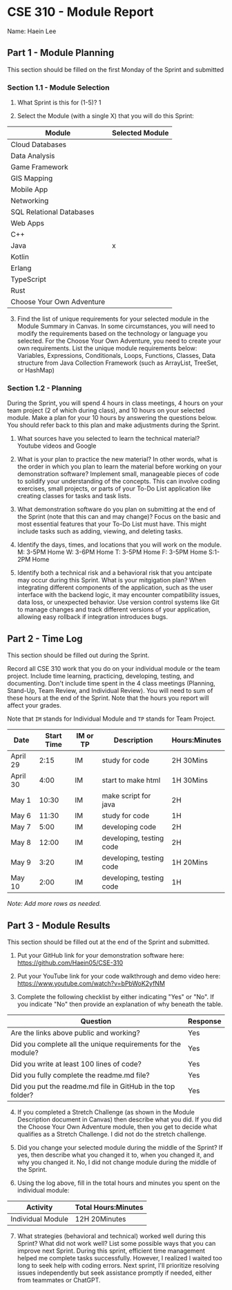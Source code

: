 # CSE 310 - Module Report

Name: Haein Lee

## Part 1 - Module Planning

This section should be filled on the first Monday of the Sprint and submitted

### Section 1.1 - Module Selection

1. What Sprint is this for (1-5)? 1

2. Select the Module (with a single X) that you will do this Sprint:

| Module                    | Selected Module |
| ------------------------- | --------------- |
| Cloud Databases           |                 |
| Data Analysis             |                 |
| Game Framework            |                 |
| GIS Mapping               |                 |
| Mobile App                |                 |
| Networking                |                 |
| SQL Relational Databases  |                 |
| Web Apps                  |                 |
| C++                       |                 |
| Java                      | x               |
| Kotlin                    |                 |
| Erlang                    |                 |
| TypeScript                |                 |
| Rust                      |                 |
| Choose Your Own Adventure |                 |

3. Find the list of unique requirements for your selected module in the Module Summary in Canvas. In some circumstances, you will need to modify the requirements based on the technology or language you selected. For the Choose Your Own Adventure, you need to create your own requirements. List the unique module requirements below: Variables, Expressions, Conditionals, Loops, Functions, Classes, Data structure from Java Collection Framework (such as ArrayList, TreeSet, or HashMap)

### Section 1.2 - Planning

During the Sprint, you will spend 4 hours in class meetings, 4 hours on your team project (2 of which during class), and 10 hours on your selected module. Make a plan for your 10 hours by answering the questions below. You should refer back to this plan and make adjustments during the Sprint.

1. What sources have you selected to learn the technical material? Youtube videos and Google

2. What is your plan to practice the new material? In other words, what is the order in which you plan to learn the material before working on your demonstration software? Implement small, manageable pieces of code to solidify your understanding of the concepts. This can involve coding exercises, small projects, or parts of your To-Do List application like creating classes for tasks and task lists.

3. What demonstration software do you plan on submitting at the end of the Sprint (note that this can and may change)? Focus on the basic and most essential features that your To-Do List must have. This might include tasks such as adding, viewing, and deleting tasks.

4. Identify the days, times, and locations that you will work on the module.
   M: 3-5PM Home W: 3-6PM Home T: 3-5PM Home F: 3-5PM Home S:1-2PM Home

5. Identify both a technical risk and a behavioral risk that you antcipate may occur during this Sprint. What is your mitgigation plan? When integrating different components of the application, such as the user interface with the backend logic, it may encounter compatibility issues, data loss, or unexpected behavior. Use version control systems like Git to manage changes and track different versions of your application, allowing easy rollback if integration introduces bugs.

## Part 2 - Time Log

This section should be filled out during the Sprint.

Record all CSE 310 work that you do on your individual module or the team project. Include time learning, practicing, developing, testing, and documenting. Don't include time spent in the 4 class meetings (Planning, Stand-Up, Team Review, and Individual Review). You will need to sum of these hours at the end of the Sprint. Note that the hours you report will affect your grades.

Note that `IM` stands for Individual Module and `TP` stands for Team Project.

| Date     | Start Time | IM or TP | Description          | Hours:Minutes |
| -------- | ---------- | -------- | -------------------- | ------------- |
| April 29 | 2:15       | IM       | study for code       | 2H 30Mins     |
| April 30 | 4:00       | IM       | start to make html   | 1H 30Mins     |
| May 1    | 10:30      | IM       | make script for java | 2H            |
| May 6    | 11:30      | IM       | study for code       | 1H            |
| May 7    | 5:00       | IM       | developing code      | 2H            |
| May 8    | 12:00      | IM       | developing, testing code|    2H      |
| May 9    | 3:20       | IM       | developing, testing code|   1H 20Mins|
| May 10    | 2:00      | IM       | developing, testing code|    1H      |

_Note: Add more rows as needed._

## Part 3 - Module Results

This section should be filled out at the end of the Sprint and submitted.

1. Put your GitHub link for your demonstration software here: https://github.com/Haein05/CSE-310

2. Put your YouTube link for your code walkthrough and demo video here: https://www.youtube.com/watch?v=bPbWoK2yfNM

3. Complete the following checklist by either indicating "Yes" or "No". If you indicate "No" then provide an explanation of why beneath the table.

| Question                                                     | Response |
| ------------------------------------------------------------ | -------- |
| Are the links above public and working?                      |   Yes       |
| Did you complete all the unique requirements for the module? |   Yes       |
| Did you write at least 100 lines of code?                    |   Yes       |
| Did you fully complete the readme.md file?                   |   Yes       |
| Did you put the readme.md file in GitHub in the top folder?  |   Yes       |

4. If you completed a Stretch Challenge (as shown in the Module Description document in Canvas) then describe what you did. If you did the Choose Your Own Adventure module, then you get to decide what qualifies as a Stretch Challenge. I did not do the stretch challenge.

5. Did you change your selected module during the middle of the Sprint? If yes, then describe what you changed it to, when you changed it, and why you changed it. No, I did  not change module during the middle of the Sprint.

6. Using the log above, fill in the total hours and minutes you spent on the individual module:

| Activity          | Total Hours:Minutes |
| ----------------- | ------------------- |
| Individual Module |  12H 20Minutes      |

7. What strategies (behavioral and technical) worked well during this Sprint? What did not work well? List some possible ways that you can improve next Sprint. 
During this sprint, efficient time management helped me complete tasks successfully. However, I realized I waited too long to seek help with coding errors. Next sprint, I'll prioritize resolving issues independently but seek assistance promptly if needed, either from teammates or ChatGPT. 